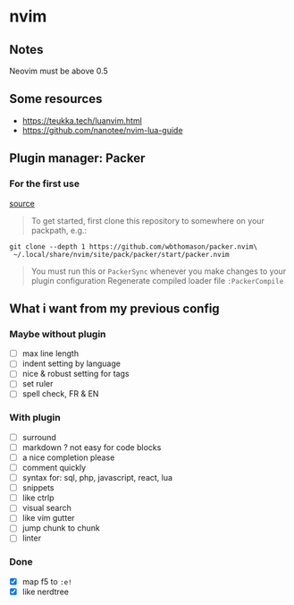 # nvim

## Notes
Neovim must be above 0.5

## Some resources
- https://teukka.tech/luanvim.html
- https://github.com/nanotee/nvim-lua-guide

## Plugin manager: Packer
### For the first use
[source](https://github.com/wbthomason/packer.nvim#quickstart)

> To get started, first clone this repository to somewhere on your packpath, e.g.:
```
git clone --depth 1 https://github.com/wbthomason/packer.nvim\
 ~/.local/share/nvim/site/pack/packer/start/packer.nvim
```
> You must run this or `PackerSync` whenever you make changes to your plugin configuration
> Regenerate compiled loader file
> `:PackerCompile`

## What i want from my previous config
### Maybe without plugin
- [ ] max line length
- [ ] indent setting by language
- [ ] nice & robust setting for tags
- [ ] set ruler
- [ ] spell check, FR & EN

### With plugin
- [ ] surround
- [ ] markdown ? not easy for code blocks
- [ ] a nice completion please
- [ ] comment quickly
- [ ] syntax for: sql, php, javascript, react, lua
- [ ] snippets
- [ ] like ctrlp
- [ ] visual search
- [ ] like vim gutter
- [ ] jump chunk to chunk
- [ ] linter

### Done
- [X] map f5 to `:e!`
- [X] like nerdtree
